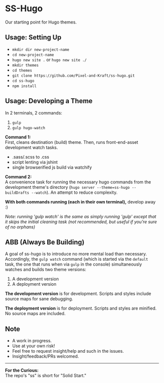 # SS-Hugo

Our starting point for Hugo themes.

## Usage: Setting Up

- `mkdir dir new-project-name`
- `cd new-project-name`
- `hugo new site .` or `hugo new site ./`
- `mkdir themes`
- `cd themes`
- `git clone https://github.com/Pixel-and-Kraft/ss-hugo.git`
- `cd ss-hugo`
- `npm install`

## Usage: Developing a Theme

In 2 terminals, 2 commands:  

1. `gulp`
2. `gulp hugo-watch`

**Command 1:**  
First, cleans destination (build) theme.
Then, runs front-end-asset development watch tasks.  
- .sass/.scss to .css
- script lenting via jshint
- single browserified js build via watchify

**Command 2:**  
A convenience task for running the necessary hugo commands from the development theme's directory (`hugo server --theme=ss-hugo --buildDrafts --watch`). An attempt to reduce complexity. 

**With both commands running (each in their own terminal),** develop away :)

*Note: running 'gulp watch' is the same as simply running 'gulp' except that it skips the initial cleaning task (not recommended, but useful if you're sure of no orphans)*

## ABB (Always Be Building)

A goal of ss-hugo is to introduce no more mental load than necessary. Accordingly, the `gulp watch` command (which is started via the `default` task, the one that runs when via `gulp` in the console) simultaneously watches and builds two theme versions: 

1. A development version
2. A deployment version

**The development version** is for development. Scripts and styles include source maps for sane debugging.

**The deployment version** is for deployment. Scripts and styles are minified. No source maps are included. 

## Note

- A work in progress. 
- Use at your own risk! 
- Feel free to request insight/help and such in the issues.
- Insight/feedback/PRs welcomed.

---

**For the Curious:**  
The repo's "ss" is short for "Solid Start."
